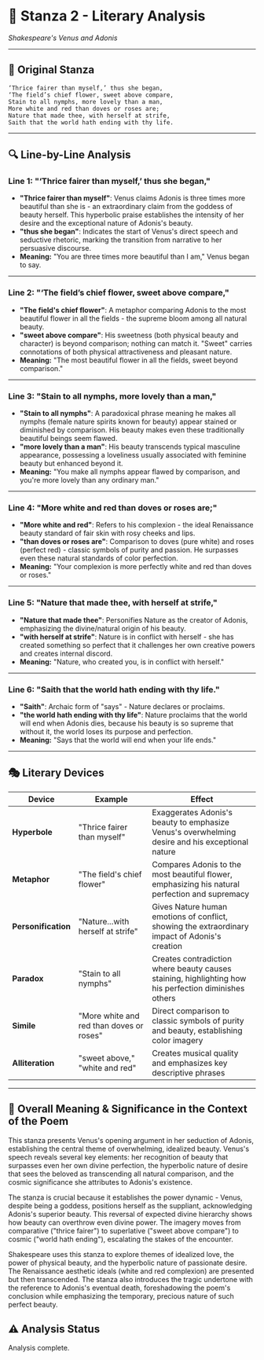 # 🌹 Stanza 2 - Literary Analysis
*Shakespeare's Venus and Adonis*

---

## 📖 Original Stanza
```
‘Thrice fairer than myself,’ thus she began,
‘The field’s chief flower, sweet above compare,       
Stain to all nymphs, more lovely than a man,
More white and red than doves or roses are;
Nature that made thee, with herself at strife,
Saith that the world hath ending with thy life.
```

---

## 🔍 Line-by-Line Analysis

### Line 1: "‘Thrice fairer than myself,’ thus she began,"

*   **"Thrice fairer than myself"**: Venus claims Adonis is three times more beautiful than she is - an extraordinary claim from the goddess of beauty herself. This hyperbolic praise establishes the intensity of her desire and the exceptional nature of Adonis's beauty.
*   **"thus she began"**: Indicates the start of Venus's direct speech and seductive rhetoric, marking the transition from narrative to her persuasive discourse.
*   **Meaning:** "You are three times more beautiful than I am," Venus began to say.

---
### Line 2: "‘The field’s chief flower, sweet above compare,"

*   **"The field's chief flower"**: A metaphor comparing Adonis to the most beautiful flower in all the fields - the supreme bloom among all natural beauty.
*   **"sweet above compare"**: His sweetness (both physical beauty and character) is beyond comparison; nothing can match it. "Sweet" carries connotations of both physical attractiveness and pleasant nature.
*   **Meaning:** "The most beautiful flower in all the fields, sweet beyond comparison."

---
### Line 3: "Stain to all nymphs, more lovely than a man,"

*   **"Stain to all nymphs"**: A paradoxical phrase meaning he makes all nymphs (female nature spirits known for beauty) appear stained or diminished by comparison. His beauty makes even these traditionally beautiful beings seem flawed.
*   **"more lovely than a man"**: His beauty transcends typical masculine appearance, possessing a loveliness usually associated with feminine beauty but enhanced beyond it.
*   **Meaning:** "You make all nymphs appear flawed by comparison, and you're more lovely than any ordinary man."

---
### Line 4: "More white and red than doves or roses are;"

*   **"More white and red"**: Refers to his complexion - the ideal Renaissance beauty standard of fair skin with rosy cheeks and lips.
*   **"than doves or roses are"**: Comparison to doves (pure white) and roses (perfect red) - classic symbols of purity and passion. He surpasses even these natural standards of color perfection.
*   **Meaning:** "Your complexion is more perfectly white and red than doves or roses."

---
### Line 5: "Nature that made thee, with herself at strife,"

*   **"Nature that made thee"**: Personifies Nature as the creator of Adonis, emphasizing the divine/natural origin of his beauty.
*   **"with herself at strife"**: Nature is in conflict with herself - she has created something so perfect that it challenges her own creative powers and creates internal discord.
*   **Meaning:** "Nature, who created you, is in conflict with herself."

---
### Line 6: "Saith that the world hath ending with thy life."

*   **"Saith"**: Archaic form of "says" - Nature declares or proclaims.
*   **"the world hath ending with thy life"**: Nature proclaims that the world will end when Adonis dies, because his beauty is so supreme that without it, the world loses its purpose and perfection.
*   **Meaning:** "Says that the world will end when your life ends."

---

## 🎭 Literary Devices

| Device | Example | Effect |
|--------|---------|--------|
| **Hyperbole** | "Thrice fairer than myself" | Exaggerates Adonis's beauty to emphasize Venus's overwhelming desire and his exceptional nature |
| **Metaphor** | "The field's chief flower" | Compares Adonis to the most beautiful flower, emphasizing his natural perfection and supremacy |
| **Personification** | "Nature...with herself at strife" | Gives Nature human emotions of conflict, showing the extraordinary impact of Adonis's creation |
| **Paradox** | "Stain to all nymphs" | Creates contradiction where beauty causes staining, highlighting how his perfection diminishes others |
| **Simile** | "More white and red than doves or roses" | Direct comparison to classic symbols of purity and beauty, establishing color imagery |
| **Alliteration** | "sweet above," "white and red" | Creates musical quality and emphasizes key descriptive phrases |

---

## 🎯 Overall Meaning & Significance in the Context of the Poem

This stanza presents Venus's opening argument in her seduction of Adonis, establishing the central theme of overwhelming, idealized beauty. Venus's speech reveals several key elements: her recognition of beauty that surpasses even her own divine perfection, the hyperbolic nature of desire that sees the beloved as transcending all natural comparison, and the cosmic significance she attributes to Adonis's existence.

The stanza is crucial because it establishes the power dynamic - Venus, despite being a goddess, positions herself as the suppliant, acknowledging Adonis's superior beauty. This reversal of expected divine hierarchy shows how beauty can overthrow even divine power. The imagery moves from comparative ("thrice fairer") to superlative ("sweet above compare") to cosmic ("world hath ending"), escalating the stakes of the encounter.

Shakespeare uses this stanza to explore themes of idealized love, the power of physical beauty, and the hyperbolic nature of passionate desire. The Renaissance aesthetic ideals (white and red complexion) are presented but then transcended. The stanza also introduces the tragic undertone with the reference to Adonis's eventual death, foreshadowing the poem's conclusion while emphasizing the temporary, precious nature of such perfect beauty.

## ⚠️ Analysis Status
Analysis complete.
